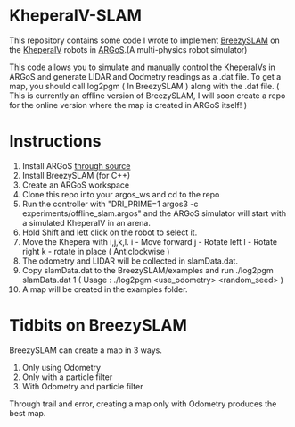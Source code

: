 # KheperaIV-SLAM
This repository contains some code I wrote to implement [BreezySLAM](https://github.com/simondlevy/BreezySLAM) on the [KheperaIV](https://www.k-team.com/khepera-iv) robots in [ARGoS](http://www.argos-sim.info/).(A multi-physics robot simulator)

This code allows you to simulate and manually control the KheperaIVs in ARGoS and generate LIDAR and Oodmetry readings as a .dat file. To get a map, you should call log2pgm ( In BreezySLAM ) along with the .dat file.
( This is currently an offline version of BreezySLAM, I will soon create a repo for the online version where the map is created in ARGoS itself! )

# Instructions 

1. Install ARGoS [through source](https://github.com/ilpincy/argos3)
2. Install BreezySLAM (for C++)
3. Create an ARGoS workspace
4. Clone this repo into your argos_ws and cd to the repo
5. Run the controller with "DRI_PRIME=1 argos3 -c experiments/offline_slam.argos" and the ARGoS simulator will start with a simulated KheperaIV in an arena. 
6. Hold Shift and lett click on the robot to select it. 
7. Move the Khepera with i,j,k,l.
   i - Move forward
   j - Rotate left
   l - Rotate right
   k - rotate in place ( Anticlockwise )
8. The odometry and LIDAR will be collected in slamData.dat.
9. Copy slamData.dat to the BreezySLAM/examples and run ./log2pgm slamData.dat 1 ( Usage : ./log2pgm <dataset> <use_odometry> <random_seed> )
10. A map will be created in the examples folder. 





# Tidbits on BreezySLAM
BreezySLAM can create a map in 3 ways.

1. Only using Odometry
2. Only with a particle filter
3. With Odometry and particle filter

Through trail and error, creating a map only with Odometry produces the best map. 
